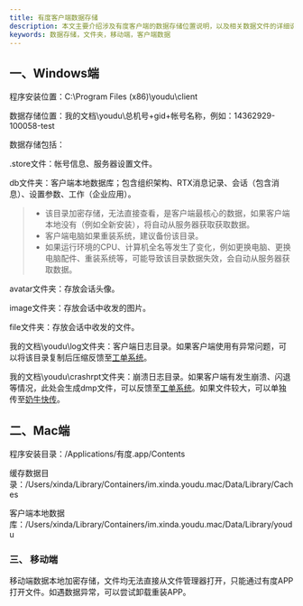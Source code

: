 ```yaml
---
title: 有度客户端数据存储
description: 本文主要介绍涉及有度客户端的数据存储位置说明，以及相关数据文件的详细说明。
keywords: 数据存储，文件夹，移动端，客户端数据
---
```


## 一、Windows端

程序安装位置：C:\Program Files (x86)\youdu\client

数据存储位置：我的文档\youdu\总机号+gid+帐号名称，例如：14362929-100058-test

数据存储包括：

.store文件：帐号信息、服务器设置文件。

db文件夹：客户端本地数据库；包含组织架构、RTX消息记录、会话（包含消息）、设置参数、工作（企业应用）。

> - 该目录加密存储，无法直接查看，是客户端最核心的数据，如果客户端本地没有（例如全新安装），将自动从服务器获取获取数据。
> - 客户端电脑如果重装系统，建议备份该目录。 
> - 如果运行环境的CPU、计算机全名等发生了变化，例如更换电脑、更换电脑配件、重装系统等，可能导致该目录数据失效，会自动从服务器获取数据。

avatar文件夹：存放会话头像。

image文件夹：存放会话中收发的图片。

file文件夹：存放会话中收发的文件。

我的文档\youdu\log文件夹：客户端日志目录。如果客户端使用有异常问题，可以将该目录复制后压缩反馈至[工单系统](https://kf.youdu.im)。

我的文档\youdu\crashrpt文件夹：崩溃日志目录。如果客户端有发生崩溃、闪退等情况，此处会生成dmp文件，可以反馈至[工单系统](https://kf.youdu.im)。如果文件较大，可以单独传至[奶牛快传](https://cowtransfer.com/)。



## 二、Mac端

程序安装目录：/Applications/有度.app/Contents

缓存数据目录：/Users/xinda/Library/Containers/im.xinda.youdu.mac/Data/Library/Caches

客户端本地数据库：/Users/xinda/Library/Containers/im.xinda.youdu.mac/Data/Library/youdu



### 三、 移动端

移动端数据本地加密存储，文件均无法直接从文件管理器打开，只能通过有度APP打开文件。如遇数据异常，可以尝试卸载重装APP。